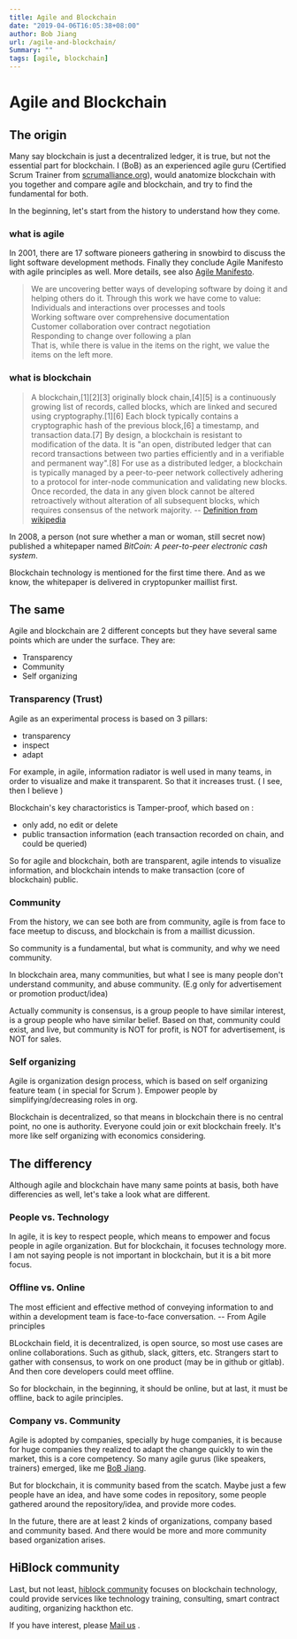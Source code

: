 ```yaml
---
title: Agile and Blockchain
date: "2019-04-06T16:05:38+08:00"
author: Bob Jiang
url: /agile-and-blockchain/
Summary: ""
tags: [agile, blockchain]
---
```


# Agile and Blockchain

## The origin

Many say blockchain is just a decentralized ledger, it is true, but not the essential part for blockchain. I (BoB) as an experienced agile guru (Certified Scrum Trainer from [scrumalliance.org](https://scrumalliance.org/)), would anatomize blockchain with you together and compare agile and blockchain, and try to find the fundamental for both.

In the beginning, let's start from the history to understand how they come.

### what is agile

In 2001, there are 17 software pioneers gathering in snowbird to discuss the light software development methods. Finally they conclude Agile Manifesto with agile principles as well. More details, see also [Agile Manifesto](https://agilemanifesto.org/).

> We are uncovering better ways of developing software by doing it and helping others do it. Through this work we have come to value:  
Individuals and interactions over processes and tools  
Working software over comprehensive documentation  
Customer collaboration over contract negotiation  
Responding to change over following a plan  
That is, while there is value in the items on the right, we value the items on the left more.

### what is blockchain

> A blockchain,[1][2][3] originally block chain,[4][5] is a continuously growing list of records, called blocks, which are linked and secured using cryptography.[1][6] Each block typically contains a cryptographic hash of the previous block,[6] a timestamp, and transaction data.[7] By design, a blockchain is resistant to modification of the data. It is "an open, distributed ledger that can record transactions between two parties efficiently and in a verifiable and permanent way".[8] For use as a distributed ledger, a blockchain is typically managed by a peer-to-peer network collectively adhering to a protocol for inter-node communication and validating new blocks. Once recorded, the data in any given block cannot be altered retroactively without alteration of all subsequent blocks, which requires consensus of the network majority. -- [Definition from wikipedia](https://en.wikipedia.org/wiki/Blockchain)

In 2008, a person (not sure whether a man or woman, still secret now) published a whitepaper named *BitCoin: A peer-to-peer electronic cash system*.

Blockchain technology is mentioned for the first time there. And as we know, the whitepaper is delivered in cryptopunker maillist first.

## The same

Agile and blockchain are 2 different concepts but they have several same points which are under the surface. They are: 

- Transparency
- Community
- Self organizing

### Transparency (Trust)

Agile as an experimental process is based on 3 pillars:

- transparency
- inspect
- adapt

For example, in agile, information radiator is well used in many teams, in order to visualize and make it transparent. So that it increases trust. ( I see, then I believe )

Blockchain's key charactoristics is Tamper-proof, which based on :

- only add, no edit or delete
- public transaction information (each transaction recorded on chain, and could be queried) 

So for agile and blockchain, both are transparent, agile intends to visualize information, and blockchain intends to make transaction (core of blockchain) public.

### Community

From the history, we can see both are from community, agile is from face to face meetup to discuss, and blockchain is from a maillist dicussion.

So community is a fundamental, but what is community, and why we need community. 

In blockchain area, many communities, but what I see is many people don't understand community, and abuse community. (E.g only for advertisement or promotion product/idea)

Actually community is consensus, is a group people to have similar interest, is a group people who have similar belief. Based on that, community could exist, and live, but community is NOT for profit, is NOT for advertisement, is NOT for sales.

### Self organizing

Agile is organization design process, which is based on self organizing feature team ( in special for Scrum ). Empower people by simplifying/decreasing roles in org.

Blockchain is decentralized, so that means in blockchain there is no central point, no one is authority. Everyone could join or exit blockchain freely. It's more like self organizing with economics considering.

## The differency

Although agile and blockchain have many same points at basis, both have differencies as well, let's take a look what are different.

### People vs. Technology

In agile, it is key to respect people, which means to empower and focus people in agile organization. But for blockchain, it focuses technology more. I am not saying people is not important in blockchain, but it is a bit more focus. 

### Offline vs. Online

The most efficient and effective method of conveying information to and within a development team is face-to-face conversation.  -- From Agile principles

BLockchain field, it is decentralized, is open source, so most use cases are online collaborations. Such as github, slack, gitters, etc. Strangers start to gather with consensus, to work on one product (may be in github or gitlab). And then core developers could meet offline.

So for blockchain, in the beginning, it should be online, but at last, it must be offline, back to agile principles.

### Company vs. Community

Agile is adopted by companies, specially by huge companies, it is because for huge companies they realized to adapt the change quickly to win the market, this is a core competency. So many agile gurus (like speakers, trainers) emerged, like me [BoB Jiang](https://bobjiang.com/).

But for blockchain, it is community based from the scatch. Maybe just a few people have an idea, and have some codes in repository, some people gathered around the repository/idea, and provide more codes. 

In the future, there are at least 2 kinds of organizations, company based and community based. And there would be more and more community based organization arises.


## HiBlock community

Last, but not least, [hiblock community](https://hiblock.net) focuses on blockchain technology, could provide services like technology training, consulting, smart contract auditing, organizing hackthon etc.

If you have interest, please [Mail us](mailto:info@hiblock.net) . 
